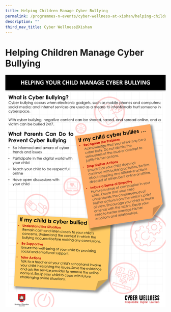 ```yaml
---
title: Helping Children Manage Cyber Bullying
permalink: /programmes-n-events/cyber-wellness-at-xishan/helping-children-manage-cyber-bullying
description: ""
third_nav_title: Cyber Wellness@Xishan
---
```

# **Helping Children Manage Cyber Bullying**

![](/images/01Manage%20Cyber%20Bullying.png)